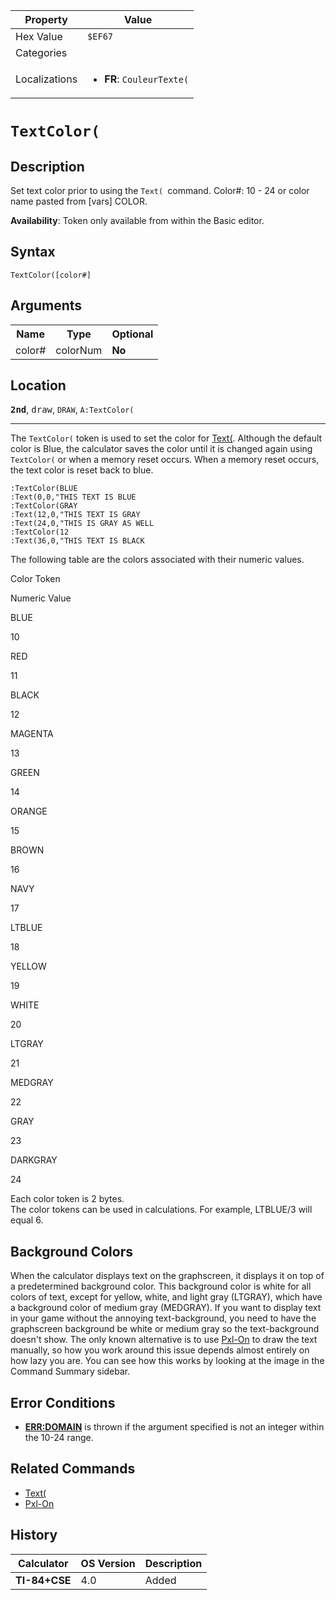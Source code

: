 | Property      | Value |
|---------------|-------|
| Hex Value     | `$EF67`|
| Categories    | <ul></ul> |
| Localizations | <ul><li><b>FR</b>: `CouleurTexte(`</li></ul> |

# `TextColor(`

## Description
Set text color prior to using the `Text( `command.
Color#: 10 - 24 or color name pasted from [vars] COLOR.


<b>Availability</b>: Token only available from within the Basic editor.

## Syntax
`TextColor([color#]`

## Arguments
<table>
<tr><th>Name</th><th>Type</th><th>Optional</th></tr>

<tr><td>color#</td><td>colorNum</td><td><b>No</b></td></tr>

</table>

## Location
<tt><kbd><b>2nd</b></kbd></tt>, <kbd>draw</kbd>, `DRAW`, `A:TextColor(`
<hr>

The `TextColor(` token is used to set the color for [Text(](/text). Although the default color is Blue, the calculator saves the color until it is changed again using `TextColor(` or when a memory reset occurs. When a memory reset occurs, the text color is reset back to blue.

```ti-basic
:TextColor(BLUE
:Text(0,0,"THIS TEXT IS BLUE
:TextColor(GRAY
:Text(12,0,"THIS TEXT IS GRAY
:Text(24,0,"THIS IS GRAY AS WELL
:TextColor(12
:Text(36,0,"THIS TEXT IS BLACK
```

The following table are the colors associated with their numeric values.

Color Token

Numeric Value

BLUE

10

RED

11

BLACK

12

MAGENTA

13

GREEN

14

ORANGE

15

BROWN

16

NAVY

17

LTBLUE

18

YELLOW

19

WHITE

20

LTGRAY

21

MEDGRAY

22

GRAY

23

DARKGRAY

24

Each color token is 2 bytes.  
The color tokens can be used in calculations. For example, LTBLUE/3 will equal 6.

## Background Colors

When the calculator displays text on the graphscreen, it displays it on top of a predetermined background color. This background color is white for all colors of text, except for yellow, white, and light gray (LTGRAY), which have a background color of medium gray (MEDGRAY). If you want to display text in your game without the annoying text-background, you need to have the graphscreen background be white or medium gray so the text-background doesn't show. The only known alternative is to use [Pxl-On](/pxl-on) to draw the text manually, so how you work around this issue depends almost entirely on how lazy you are. You can see how this works by looking at the image in the Command Summary sidebar.

## Error Conditions

*   **[ERR:DOMAIN](/errors#domain)** is thrown if the argument specified is not an integer within the 10-24 range.

## Related Commands

*   [Text(](/text)
*   [Pxl-On](/pxl-on)

## History
| Calculator | OS Version | Description |
|------------|------------|-------------|
| <b>TI-84+CSE</b> | 4.0 | Added |


